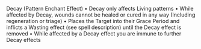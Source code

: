 Decay (Pattern Enchant Effect) 
• Decay only affects Living patterns 
• While affected by Decay, wounds cannot be healed or cured in any way (Including regeneration or triage) 
• Places the Target into their Grace Period and inflicts a Wasting effect (see spell description) until the Decay effect is removed 
• While affected by a Decay effect you are immune to further Decay effects